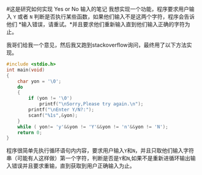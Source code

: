 #这是研究如何实现 Yes or No 输入的笔记
我想实现一个功能，程序要求用户输入 `Y` 或者 `N` 判断是否执行某些函数，如果他们输入不是这两个字符，程序会告诉他们 *输入错误，请重试。*并且要求他们重新输入直到他们输入正确的字符为止。

我哥们给我一个意见，然后我又跑到stackoverflow询问，最终用了以下方法实现。

```c
#include <stdio.h>
int main(void)
{
    char yon = '\0';
    do
    {
        if (yon != '\0')
            printf("\nSorry,Please try again.\n");
        printf("\nEnter Y/N?:");
        scanf("%1s",&yon);
    } 
    while ( yon!= 'y'&&yon != 'Y'&&yon != 'n'&&yon != 'N');
    return 0;
}
```

程序很简单先执行循环语句内内容，要求用户输入`Y`和`N`，并且只取他们输入字符串（可能有人这样做）第一个字符，判断是否是`Y`和`N`,如果不是重新进循环输出输入错误并且要求重输，直到获取到用户正确输入为止。
